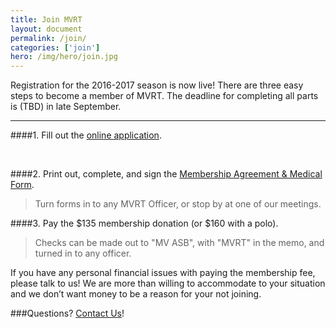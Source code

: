 ```yaml
---
title: Join MVRT
layout: document
permalink: /join/
categories: ['join']
hero: /img/hero/join.jpg
---
```


Registration for the 2016-2017 season is now live!
There are three easy steps to become a member of MVRT. The deadline for completing all parts is (TBD) in late September.

-----

####1. Fill out the [online application][1].

<br>

####2. Print out, complete, and sign the [Membership Agreement & Medical Form][2].

> Turn forms in to any MVRT Officer, or stop by at one of our meetings.

####3. Pay the $135 membership donation (or $160 with a polo).

> Checks can be made out to "MV ASB", with "MVRT" in the memo, and turned in to any officer.

If you have any personal financial issues with paying the membership fee, please talk to us!
We are more than willing to accommodate to your situation and we don’t want money to be a reason for your not joining.

###Questions? [Contact Us][3]!

[1]: /join/survey.html
[2]: /join/membership-forms.pdf
[3]: mailto:mvrt@mvrt.com
